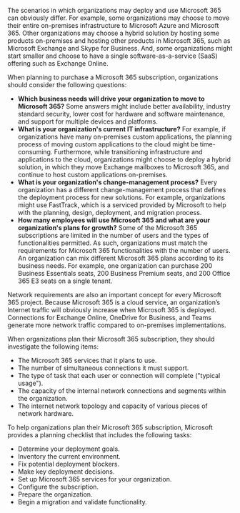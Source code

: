 The scenarios in which organizations may deploy and use Microsoft 365 can obviously differ. For example, some organizations may choose to move their entire on-premises infrastructure to Microsoft Azure and Microsoft 365. Other organizations may choose a hybrid solution by hosting some products on-premises and hosting other products in Microsoft 365, such as Microsoft Exchange and Skype for Business. And, some organizations might start smaller and choose to have a single software-as-a-service (SaaS) offering such as Exchange Online.

When planning to purchase a Microsoft 365 subscription, organizations should consider the following questions:

 -  **Which business needs will drive your organization to move to Microsoft 365?** Some answers might include better availability, industry standard security, lower cost for hardware and software maintenance, and support for multiple devices and platforms.
 -  **What is your organization's current IT infrastructure?** For example, if organizations have many on-premises custom applications, the planning process of moving custom applications to the cloud might be time-consuming. Furthermore, while transitioning infrastructure and applications to the cloud, organizations might choose to deploy a hybrid solution, in which they move Exchange mailboxes to Microsoft 365, and continue to host custom applications on-premises.
 -  **What is your organization's change-management process?** Every organization has a different change-management process that defines the deployment process for new solutions. For example, organizations might use FastTrack, which is a serviced provided by Microsoft to help with the planning, design, deployment, and migration process.
 -  **How many employees will use Microsoft 365 and what are your organization's plans for growth?** Some of the Microsoft 365 subscriptions are limited in the number of users and the types of functionalities permitted. As such, organizations must match the requirements for Microsoft 365 functionalities with the number of users. An organization can mix different Microsoft 365 plans according to its business needs. For example, one organization can purchase 200 Business Essentials seats, 200 Business Premium seats, and 200 Office 365 E3 seats on a single tenant.

Network requirements are also an important concept for every Microsoft 365 project. Because Microsoft 365 is a cloud service, an organization’s Internet traffic will obviously increase when Microsoft 365 is deployed. Connections for Exchange Online, OneDrive for Business, and Teams generate more network traffic compared to on-premises implementations.

When organizations plan their Microsoft 365 subscription, they should investigate the following items:

 -  The Microsoft 365 services that it plans to use.
 -  The number of simultaneous connections it must support.
 -  The type of task that each user or connection will complete ("typical usage").
 -  The capacity of the internal network connections and segments within the organization.
 -  The internet network topology and capacity of various pieces of network hardware.

To help organizations plan their Microsoft 365 subscription, Microsoft provides a planning checklist that includes the following tasks:

 -  Determine your deployment goals.
 -  Inventory the current environment.
 -  Fix potential deployment blockers.
 -  Make key deployment decisions.
 -  Set up Microsoft 365 services for your organization.
 -  Configure the subscription.
 -  Prepare the organization.
 -  Begin a migration and validate functionality.
